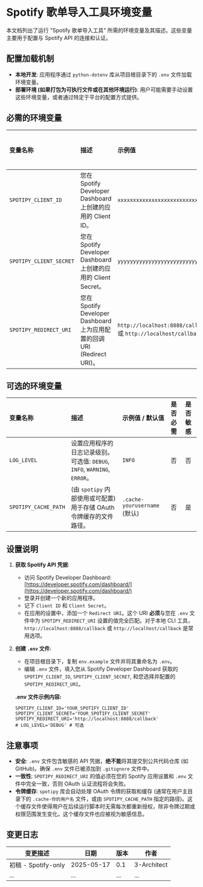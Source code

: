 # Spotify 歌单导入工具环境变量

本文档列出了运行 "Spotify 歌单导入工具" 所需的环境变量及其描述。这些变量主要用于配置与 Spotify API 的连接和认证。

## 配置加载机制

* **本地开发**: 应用程序通过 `python-dotenv` 库从项目根目录下的 `.env` 文件加载环境变量。
* **部署环境 (如果打包为可执行文件或在其他环境运行)**: 用户可能需要手动设置这些环境变量，或者通过特定于平台的配置方式提供。

## 必需的环境变量

| 变量名称                | 描述                                                                | 示例值                                      | 是否必需 | 是否敏感 |
| :---------------------- | :------------------------------------------------------------------ | :------------------------------------------ | :------- | :------- |
| `SPOTIPY_CLIENT_ID`     | 您在 Spotify Developer Dashboard 上创建的应用的 Client ID。            | `xxxxxxxxxxxxxxxxxxxxxxxxxxxxxxxx`          | 是       | 是       |
| `SPOTIPY_CLIENT_SECRET` | 您在 Spotify Developer Dashboard 上创建的应用的 Client Secret。          | `yyyyyyyyyyyyyyyyyyyyyyyyyyyyyyyy`          | 是       | 是       |
| `SPOTIPY_REDIRECT_URI`  | 您在 Spotify Developer Dashboard 上为应用配置的回调 URI (Redirect URI)。 | `http://localhost:8888/callback` 或 `http://localhost/callback` | 是       | 否       |

## 可选的环境变量

| 变量名称         | 描述                                                              | 示例值 / 默认值       | 是否必需 | 是否敏感 |
| :--------------- | :---------------------------------------------------------------- | :------------------ | :------- | :------- |
| `LOG_LEVEL`      | 设置应用程序的日志记录级别。可选值: `DEBUG`, `INFO`, `WARNING`, `ERROR`。 | `INFO`              | 否       | 否       |
| `SPOTIPY_CACHE_PATH` | (由 `spotipy` 内部使用或可配置) 用于存储 OAuth 令牌缓存的文件路径。 | `.cache-yourusername` (默认) | 否       | 是       |

## 设置说明

1.  **获取 Spotify API 凭据**:
    * 访问 Spotify Developer Dashboard: [https://developer.spotify.com/dashboard/](https://developer.spotify.com/dashboard/)
    * 登录并创建一个新的应用程序。
    * 记下 `Client ID` 和 `Client Secret`。
    * 在应用的设置中，添加一个 `Redirect URI`。这个 URI **必须**与您在 `.env` 文件中为 `SPOTIPY_REDIRECT_URI` 设置的值完全匹配。对于本地 CLI 工具，`http://localhost:8888/callback` 或 `http://localhost/callback` 是常用选项。

2.  **创建 `.env` 文件**:
    * 在项目根目录下，复制 `env.example` 文件并将其重命名为 `.env`。
    * 编辑 `.env` 文件，填入您从 Spotify Developer Dashboard 获取的 `SPOTIPY_CLIENT_ID`, `SPOTIPY_CLIENT_SECRET`, 和您选择并配置的 `SPOTIPY_REDIRECT_URI`。

    **.env 文件示例内容:**
    ```dotenv
    SPOTIPY_CLIENT_ID='YOUR_SPOTIFY_CLIENT_ID'
    SPOTIPY_CLIENT_SECRET='YOUR_SPOTIFY_CLIENT_SECRET'
    SPOTIPY_REDIRECT_URI='http://localhost:8888/callback'
    # LOG_LEVEL='DEBUG' # 可选
    ```

## 注意事项

* **安全**: `.env` 文件包含敏感的 API 凭据，**绝不能**将其提交到公共代码仓库 (如 GitHub)。确保 `.env` 文件已被添加到 `.gitignore` 文件中。
* **一致性**: `SPOTIPY_REDIRECT_URI` 的值必须在您的 Spotify 应用设置和 `.env` 文件中完全一致，否则 OAuth 认证流程将会失败。
* **令牌缓存**: `spotipy` 库会自动处理 OAuth 令牌的获取和缓存 (通常在用户主目录下的 `.cache-你的用户名` 文件，或由 `SPOTIPY_CACHE_PATH` 指定的路径)。这个缓存文件使得用户在后续运行脚本时无需每次都重新授权，除非令牌过期或权限范围发生变化。这个缓存文件也应被视为敏感信息。

## 变更日志

| 变更描述             | 日期       | 版本 | 作者        |
| -------------------- | ---------- | ---- | ----------- |
| 初稿 - Spotify-only | 2025-05-17 | 0.1  | 3-Architect |
| ...                  | ...        | ...  | ...         |